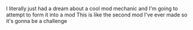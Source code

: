 I literally just had a dream about a cool mod mechanic and I'm going to attempt to form it into a mod
This is like the second mod I've ever made so it's gonna be a challenge
